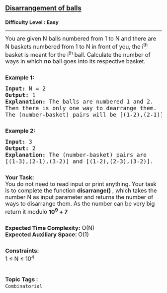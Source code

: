 <h2><a href="https://practice.geeksforgeeks.org/problems/dearrangement-of-balls0918/1?utm_source=gfg&utm_medium=article&utm_campaign=bottom_sticky_on_article">Disarrangement of balls</a></h2><h3>Difficulty Level : Easy</h3><hr><div class="problems_problem_content__Xm_eO"><p><span style="font-size:18px">You are given N balls numbered from 1 to N and there are N baskets numbered from 1 to N in front of you, the i<sup>th</sup> basket is meant for the i<sup>th</sup> ball. Calculate the number of ways in which <strong>no</strong>&nbsp;ball&nbsp;goes into its&nbsp;respective basket.</span></p>

<p><br>
<strong><span style="font-size:18px">Example 1:</span></strong></p>

<pre><span style="font-size:18px"><strong>Input:</strong> N = 2
<strong>Output:</strong> 1
<strong>Explanation:</strong> The balls are numbered 1 and 2. 
Then there is only one way to dearrange them. 
The (number-basket) pairs will be [(1-2),(2-1)].</span></pre>

<p><br>
<strong><span style="font-size:18px">Example 2:</span></strong></p>

<pre><span style="font-size:18px"><strong>Input:</strong> 3
<strong>Output:</strong> 2
<strong>Explanation:</strong> The (number-basket) pairs are 
[(1-3),(2-1),(3-2)] and [(1-2),(2-3),(3-2)].</span></pre>

<p><br>
<span style="font-size:18px"><strong>Your Task:</strong><br>
You do not need to read input or print anything. Your task is to complete the function <strong>disarrange() </strong>, which takes the number N as input parameter and returns the number of ways to disarrange them. As the number can be very big return it modulo <strong>10<sup>9</sup> + 7</strong></span></p>

<p><br>
<span style="font-size:18px"><strong>Expected Time Complexity:</strong> O(N)<br>
<strong>Expected Auxiliary Space: </strong>O(1)</span></p>

<p><br>
<span style="font-size:18px"><strong>Constraints:</strong><br>
1 ≤ N ≤ 10<sup>4</sup></span></p>
</div><br><p><span style=font-size:18px><strong>Topic Tags : </strong><br><code>Combinatorial</code>&nbsp;